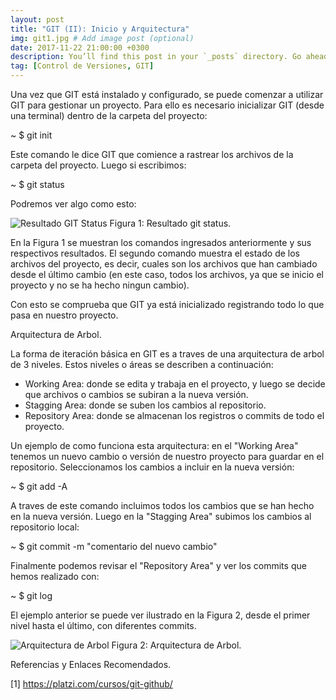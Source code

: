 ```yaml
---
layout: post
title: "GIT (II): Inicio y Arquitectura"
img: git1.jpg # Add image post (optional)
date: 2017-11-22 21:00:00 +0300
description: You’ll find this post in your `_posts` directory. Go ahead and edit it and re-build the site to see your changes. # Add post description (optional)
tag: [Control de Versiones, GIT]
---
```

Una vez que GIT está instalado y configurado, se puede comenzar a utilizar GIT para gestionar un proyecto. Para ello es necesario inicializar GIT (desde una terminal) dentro de la carpeta del proyecto:

 ~ $ git init

Este comando le dice GIT que comience a rastrear los archivos de la carpeta del proyecto. Luego si escribimos:

 ~ $ git status

Podremos ver algo como esto:

<div class="img_post_container">
<img class="img_post" src="https://imgur.com/6Lr7pGk.png" alt="Resultado GIT Status">
Figura 1: Resultado git status.
</div>

En la Figura 1 se muestran los comandos ingresados anteriormente y sus respectivos resultados. El segundo comando muestra el estado de los archivos del proyecto, es decir, cuales son los archivos que han cambiado desde el último cambio (en este caso, todos los archivos, ya que se inicio el proyecto y no se ha hecho ningun cambio).

Con esto se comprueba que GIT ya está inicializado registrando todo lo que pasa en nuestro proyecto.

Arquitectura de Arbol.

La forma de iteración básica en GIT es a traves de una arquitectura de arbol de 3 niveles. Estos niveles o áreas se describen a continuación:

* Working Area: donde se edita y trabaja en el proyecto, y luego se decide que archivos o cambios se subiran a la nueva versión.
* Stagging Area: donde se suben los cambios al repositorio.
* Repository Area: donde se almacenan los registros o commits de todo el proyecto.

Un ejemplo de como funciona esta arquitectura: en el "Working Area" tenemos un nuevo cambio o versión de nuestro proyecto para guardar en el repositorio. Seleccionamos los cambios a incluir en la nueva versión:

~ $ git add -A

A traves de este comando incluimos todos los cambios que se han hecho en la nueva versión. Luego en la "Stagging Area" subimos los cambios al repositorio local:

~ $ git commit -m "comentario del nuevo cambio"

Finalmente podemos revisar el "Repository Area" y ver los commits que hemos realizado con:

~ $ git log

El ejemplo anterior se puede ver ilustrado en la Figura 2, desde el primer nivel hasta el último, con diferentes commits.

<div class="img_post_container">
<img class="img_post" src="https://imgur.com/Gj3YfDK.png" alt="Arquitectura de Arbol">
Figura 2: Arquitectura de Arbol.
</div>

Referencias y Enlaces Recomendados.

[1] https://platzi.com/cursos/git-github/
